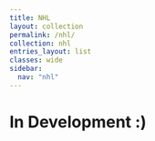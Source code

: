 ```yaml
---
title: NHL
layout: collection
permalink: /nhl/
collection: nhl
entries_layout: list
classes: wide
sidebar:
  nav: "nhl"
---
```



# In Development :)
